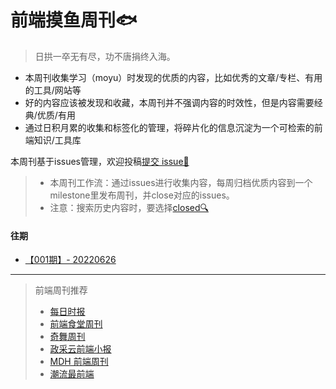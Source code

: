# 前端摸鱼周刊🐟

> 日拱一卒无有尽，功不唐捐终入海。


 - 本周刊收集学习（moyu）时发现的优质的内容，比如优秀的文章/专栏、有用的工具/网站等
 - 好的内容应该被发现和收藏，本周刊并不强调内容的时效性，但是内容需要经典/优质/有用
 - 通过日积月累的收集和标签化的管理，将碎片化的信息沉淀为一个可检索的前端知识/工具库


本周刊基于issues管理，欢迎投稿[提交 issue🎯](https://github.com/fe-focus/moyu-weekly/issues/new/choose) 
> - 本周刊工作流：通过issues进行收集内容，每周归档优质内容到一个milestone里发布周刊，并close对应的issues。
> - 注意：搜索历史内容时，要选择[closed🔍](https://github.com/fe-focus/moyu-weekly/issues?q=is%3Aissue+is%3Aclosed)

#### 往期
- [【001期】- 20220626](https://github.com/fe-focus/moyu-weekly/milestone/1?closed=1)

---

> 前端周刊推荐
> - [每日时报](https://wubaiqing.github.io/zaobao)
> - [前端食堂周刊](https://github.com/Geekhyt/weekly)
> - [奇舞周刊](https://weekly.75.team/)
> - [政采云前端小报](https://weekly.zoo.team/)
> - [MDH 前端周刊](https://github.com/sorrycc/weekly)
> - [潮流最前端](https://www.yuque.com/alibabaf2e/weekly)
